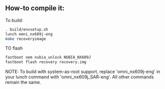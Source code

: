 ## How-to compile it:

To build:

```sh
. build/envsetup.sh
lunch omni_nx609j-eng
make recoveryimage
```

TO flash

```sh
fastboot oem nubia_unlock NUBIA_NX609J
fastboot flash recovery recovery.img
```

NOTE: To build with system-as-root support,
replace 'omni_nx609j-eng' in your lunch command
with 'omni_nx609j_SAR-eng'.
All other commands remain the same.